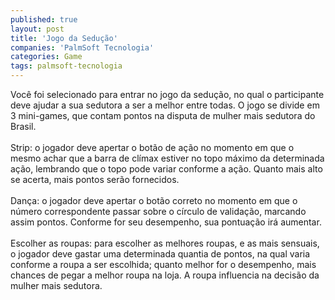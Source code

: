 ```yaml
---
published: true
layout: post
title: 'Jogo da Sedução'
companies: 'PalmSoft Tecnologia'
categories: Game
tags: palmsoft-tecnologia
---
```

Você foi selecionado para entrar no jogo da sedução, no qual o participante deve ajudar a sua sedutora a ser a melhor entre todas. O jogo se divide em 3 mini-games, que contam pontos na disputa de mulher mais sedutora do Brasil.<br /><br />Strip: o jogador deve apertar o botão de ação no momento em que o mesmo achar que a barra de clímax estiver no topo máximo da determinada ação, lembrando que o topo pode variar conforme a ação. Quanto mais alto se acerta, mais pontos serão fornecidos.<br /><br />Dança: o jogador deve apertar o botão correto no momento em que o número correspondente passar sobre o círculo de validação, marcando assim pontos. Conforme for seu desempenho, sua pontuação irá aumentar.<br /><br />Escolher as roupas: para escolher as melhores roupas, e as mais sensuais, o jogador deve gastar uma determinada quantia de pontos, na qual varia conforme a roupa a ser escolhida; quanto melhor for o desempenho, mais chances de pegar a melhor roupa na loja. A roupa influencia na decisão da mulher mais sedutora.